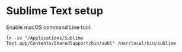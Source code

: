 # Sublime Text setup

Enable macOS command Line tool:

```shell
ln -sv "/Applications/Sublime Text.app/Contents/SharedSupport/bin/subl" /usr/local/bin/sublime

```
